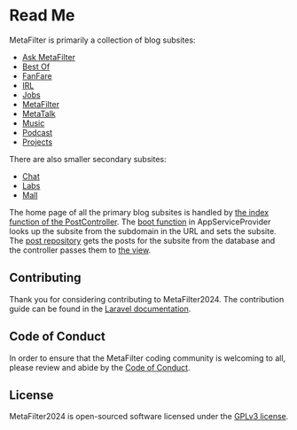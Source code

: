 # Read Me

MetaFilter is primarily a collection of blog subsites:

- <a href="https://ask.metafilter.com/">Ask MetaFilter</a>
- <a href="https://bestof.metafilter.com/">Best Of</a>
- <a href="https://fanfare.metafilter.com/">FanFare</a>
- <a href="https://irl.metafilter.com/">IRL</a>
- <a href="https://jobs.metafilter.com/">Jobs</a>
- <a href="https://www.metafilter.com/">MetaFilter</a>
- <a href="https://metatalk.metafilter.com/">MetaTalk</a>
- <a href="https://music.metafilter.com/">Music</a>
- <a href="https://podcast.metafilter.com/">Podcast</a>
- <a href="https://projects.metafilter.com/">Projects</a>

There are also smaller secondary subsites:

- <a href="https://chat.metafilter.com/">Chat</a>
- <a href="https://labs.metafilter.com/">Labs</a>
- <a href="https://mall.metafilter.com/">Mall</a>

The home page of all the primary blog subsites is handled by <a href="https://github.com/MetaFilter/MetaFilter2024/blob/6ad35f2affec214904856ab3f2c6950663f3d2aa/app/Http/Controllers/PostController.php#L32">the index function of the PostController</a>.
The <a href="https://github.com/MetaFilter/MetaFilter2024/blob/main/app/Providers/AppServiceProvider.php">boot function</a> in AppServiceProvider looks up the subsite from the subdomain in the URL and sets the subsite.
The <a href="https://github.com/MetaFilter/MetaFilter2024/blob/6ad35f2affec214904856ab3f2c6950663f3d2aa/app/Repositories/PostRepository.php">post repository</a> gets the posts for the subsite from the database and the controller passes them to <a href="https://github.com/MetaFilter/MetaFilter2024/blob/6ad35f2affec214904856ab3f2c6950663f3d2aa/resources/views/posts/index.blade.php">the view</a>.

## Contributing

Thank you for considering contributing to MetaFilter2024. The contribution guide can be found in the [Laravel documentation](https://laravel.com/docs/contributions).

## Code of Conduct

In order to ensure that the MetaFilter coding community is welcoming to all, please review and abide by the [Code of Conduct](https://github.com/MetaFilter/MetaFilter2024?tab=coc-ov-file#readme).

## License

MetaFilter2024 is open-sourced software licensed under the [GPLv3 license](./LICENSE.GPL).

